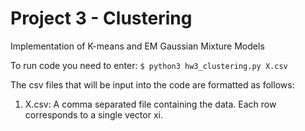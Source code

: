 # Project 3 - Clustering

Implementation of K-means and EM Gaussian Mixture Models

To run code you need to enter:
`$ python3 hw3_clustering.py X.csv`

The csv files that will be input into the code are formatted as follows:

1. X.csv: A comma separated file containing the data. Each row corresponds to a single vector xi.